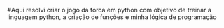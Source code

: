 #Aqui resolvi criar o jogo da forca em python com objetivo de treinar a linguagem python, a criação de funções e minha lógica de programação
 
